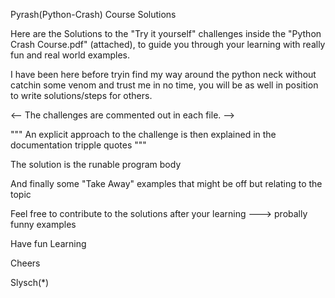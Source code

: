 
Pyrash(Python-Crash) Course Solutions



Here are the Solutions to the "Try it yourself" challenges inside the "Python Crash Course.pdf" (attached),
to guide you through your learning with really fun and real world examples.


I have been here before tryin find my way around the python neck without catchin some venom and trust me in no time, you will be as well in position to write solutions/steps for others. 



<-- 
The challenges are commented out in each file.  -->



"""
An explicit approach to the challenge is then explained in the documentation tripple quotes
"""



The solution is the runable program body




And finally some "Take Away" examples that might be off but relating to the topic 

Feel free to contribute to the solutions after your learning  ---> probally funny examples


Have fun Learning

Cheers

Slysch(*)